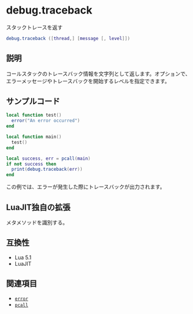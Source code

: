 # debug.traceback

スタックトレースを返す

```lua
debug.traceback ([thread,] [message [, level]])
```

## 説明

コールスタックのトレースバック情報を文字列として返します。オプションで、エラーメッセージやトレースバックを開始するレベルを指定できます。

## サンプルコード

```lua
local function test()
  error("An error occurred")
end

local function main()
  test()
end

local success, err = pcall(main)
if not success then
  print(debug.traceback(err))
end
```

この例では、エラーが発生した際にトレースバックが出力されます。

## LuaJIT独自の拡張

メタメソッドを識別する。

## 互換性

- Lua 5.1
- LuaJIT

## 関連項目

- [`error`](../std/error.md)
- [`pcall`](../std/pcall.md)